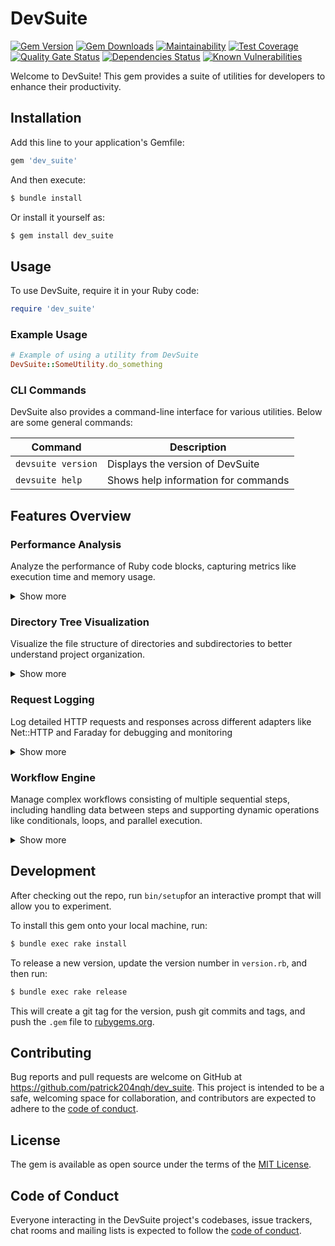 # DevSuite

[![Gem Version](https://img.shields.io/gem/v/dev_suite?color=blue)](https://rubygems.org/gems/dev_suite)
[![Gem Downloads](https://img.shields.io/gem/dt/dev_suite?color=blue)](https://rubygems.org/gems/dev_suite)
[![Maintainability](https://api.codeclimate.com/v1/badges/fd83689d39e0f24663fa/maintainability)](https://codeclimate.com/github/patrick204nqh/dev_suite/maintainability)
[![Test Coverage](https://api.codeclimate.com/v1/badges/fd83689d39e0f24663fa/test_coverage)](https://codeclimate.com/github/patrick204nqh/dev_suite/test_coverage)
[![Quality Gate Status](https://sonarcloud.io/api/project_badges/measure?project=patrick204nqh_dev_suite&metric=alert_status)](https://sonarcloud.io/summary/overall?id=patrick204nqh_dev_suite)
[![Dependencies Status](https://badges.depfu.com/badges/84fefb47a5b99ea19afd20a2aae22e3e/overview.svg)](https://depfu.com/github/patrick204nqh/dev_suite?project_id=44065)
[![Known Vulnerabilities](https://snyk.io/test/github/patrick204nqh/dev_suite/badge.svg)](https://snyk.io/test/github/patrick204nqh/dev_suite)

Welcome to DevSuite! This gem provides a suite of utilities for developers to enhance their productivity.

## Installation

Add this line to your application's Gemfile:

```ruby
gem 'dev_suite'
```

And then execute:

```sh
$ bundle install
```

Or install it yourself as:

```sh
$ gem install dev_suite
```

## Usage

To use DevSuite, require it in your Ruby code:

```ruby
require 'dev_suite'
```

### Example Usage

```ruby
# Example of using a utility from DevSuite
DevSuite::SomeUtility.do_something
```

### CLI Commands

DevSuite also provides a command-line interface for various utilities. Below are some general commands:

| Command            | Description                         |
|--------------------|-------------------------------------|
| `devsuite version` | Displays the version of DevSuite    |
| `devsuite help`    | Shows help information for commands |

## Features Overview

### Performance Analysis
Analyze the performance of Ruby code blocks, capturing metrics like execution time and memory usage.

<details>
  <summary>Show more</summary>
  
  **How to Use**:
  ```ruby
  DevSuite::Performance.analyze(description: "Example Analysis") do
    sum = 0
    1_000_000.times { |i| sum += i }
    sum
  end
  ```

  **Sample Output**:
  ```
| Metric              | Value            |
|---------------------|------------------|
| Description         | Example Analysis |
| Total Time (s)      | 0.056238         |
| User CPU Time (s)   | 0.055662         |
| System CPU Time (s) | 0.000097         |
| Memory Before (MB)  | 25.39            |
| Memory After (MB)   | 25.42            |
| Memory Used (MB)    | 0.03             |
  ```
</details>

### Directory Tree Visualization
Visualize the file structure of directories and subdirectories to better understand project organization.

<details>
  <summary>Show more</summary>
  
  **How to Use**:
  ```ruby
  # Define the directory path
  base_path = "/path/to/your/directory"

  # Execute the visualization
  DevSuite::DirectoryTree.visualize(base_path)
  ```

  **CLI Command**:
  DevSuite also provides a command-line interface for directory tree visualization. Use the following command to print the directory tree of the specified path:

  ```sh
  $ devsuite tree [PATH] [OPTIONS]
  ```

  **CLI Options**:
  
  Below is a table describing the available options for the `devsuite tree` command:

  | Option          | Description                                      | Example Usage                                  |
  |-----------------|--------------------------------------------------|------------------------------------------------|
  | `--depth`, `-d` | Limit the depth of the directory tree displayed. | `$ devsuite tree /path --depth 2`              |
  | `--skip-hidden` | Skip hidden files and directories.               | `$ devsuite tree /path --skip-hidden`          |
  | `--skip-types`  | Exclude files of specific types.                 | `$ devsuite tree /path --skip-types .log .tmp` |

  **Configuration Guide**:
  Customize the visualization by setting configuration options:
  ```ruby
  DevSuite::DirectoryTree::Config.configure do |config|
    config.settings.set(:skip_hidden, true)
    # ...
  end
  ```

  **Configuration Options**:
| Setting        | Description                                       | Example Values           |
|----------------|---------------------------------------------------|--------------------------|
| `:skip_hidden` | Skips hidden files and directories.               | `true`, `false`          |
| `:max_depth`   | Limits the depth of the directory tree displayed. | `1`, `2`, `3`, ...       |
| `:skip_types`  | Excludes files of specific types.                 | `['.log', '.tmp']`, `[]` |

  **Sample Output**:
  ```
  /path/to/your/directory/
  ├── project/
  │   ├── src/
  │   │   ├── main.rb
  │   │   └── helper.rb
  │   └── spec/
  │       └── main_spec.rb
  ├── doc/
  │   └── README.md
  └── test/
      └── test_helper.rb
  ```
</details>

### Request Logging
Log detailed HTTP requests and responses across different adapters like Net::HTTP and Faraday for debugging and monitoring

<details>
  <summary>Show more</summary>
  
  **How to Use**:
  ```ruby
  DevSuite::RequestLogger.with_logging do 
    # Make an HTTP request using Net::HTTP
    uri = URI('https://jsonplaceholder.typicode.com/posts')
    response = Net::HTTP.get(uri)
  end
  ```

  **Configuration Guide**:
  Customize the request logging behavior by setting configuration options:
  ```ruby
  DevSuite::RequestLogger::Config.configure do |config|
    config.adapters = [:net_http]
    config.settings.set(:log_level, :debug)
    config.settings.set(:log_headers, true)
    config.settings.set(:log_cookies, true)
    config.settings.set(:log_body, true)
  end
  ```

  **Configuration Options**:
  
  Below is a table describing the general configuration options available:

  | Setting        | Description                                           | Default Value | Example Values                     |
  |----------------|-------------------------------------------------------|---------------|------------------------------------|
  | `:adapters`    | List of adapters for which logging is enabled.        | `[:net_http]` | `[:net_http, :faraday]`            |

  **Settings Options**:

  The `settings` key allows you to customize various logging behaviors. Below is a table describing these settings:

  | Setting        | Description                                           | Default Value | Example Values                     |
  |----------------|-------------------------------------------------------|---------------|------------------------------------|
  | `:log_level`   | Set the logging level.                                | `:debug`      | `:info`, `:debug`, `:warn`, `:error` |
  | `:log_headers` | Enable or disable logging of HTTP headers.            | `true`        | `true`, `false`                    |
  | `:log_cookies` | Enable or disable logging of cookies.                 | `true`        | `true`, `false`                    |
  | `:log_body`    | Enable or disable logging of HTTP bodies.             | `true`        | `true`, `false`                    |

  **Sample Output**:
  ```bash
[DEBUG] 🚀 Net::HTTP Request: GET https://jsonplaceholder.typicode.com/posts
[DEBUG] 📄 Headers: {"accept-encoding"=>"gzip;q=1.0,deflate;q=0.6,identity;q=0.3", "accept"=>"*/*", "user-agent"=>"Ruby", "host"=>"jsonplaceholder.typicode.com"}
[DEBUG] 🍪 Cookies: None
[DEBUG] ✅ Net::HTTP Response: 200 OK
[DEBUG] 📄 Headers: {"date"=>"Wed, 21 Aug 2024 10:33:59 GMT", "content-type"=>"application/json; charset=utf-8", "transfer-encoding"=>"chunked", "connection"=>"keep-alive", "report-to"=>"{\"group\":\"heroku-nel\",\"max_age\":3600,\"endpoints\":[{\"url\":\"https://nel.heroku.com/reports?ts=1723379558&sid=e11707d5-02a7-43ef-b45e-2cf4d2036f7d&s=LYnyHXQQqBH310%2FAbzjH0MN%2BaFoA6Ntqh94a3%2F5J54E%3D\"}]}", "reporting-endpoints"=>"heroku-nel=https://nel.heroku.com/reports?ts=1723379558&sid=e11707d5-02a7-43ef-b45e-2cf4d2036f7d&s=LYnyHXQQqBH310%2FAbzjH0MN%2BaFoA6Ntqh94a3%2F5J54E%3D", "nel"=>"{\"report_to\":\"heroku-nel\",\"max_age\":3600,\"success_fraction\":0.005,\"failure_fraction\":0.05,\"response_headers\":[\"Via\"]}", "x-powered-by"=>"Express", "x-ratelimit-limit"=>"1000", "x-ratelimit-remaining"=>"999", "x-ratelimit-reset"=>"1723379596", "vary"=>"Origin, Accept-Encoding", "access-control-allow-credentials"=>"true", "cache-control"=>"max-age=43200", "pragma"=>"no-cache", "expires"=>"-1", "x-content-type-options"=>"nosniff", "etag"=>"W/\"6b80-Ybsq/K6GwwqrYkAsFxqDXGC7DoM\"", "via"=>"1.1 vegur", "cf-cache-status"=>"HIT", "age"=>"4620", "server"=>"cloudflare", "cf-ray"=>"8b69f7d4ad941fa4-HKG", "alt-svc"=>"h3=\":443\"; ma=86400"}
[DEBUG] 💻 Response Body: [
  {
    "userId": 1,
    "id": 1,
    "title": "sunt aut facere repellat provident occaecati excepturi optio reprehenderit",
    "body": "quia et suscipit\nsuscipit recusandae consequuntur expedita et cum\nreprehenderit molestiae ut ut quas totam\nnostrum rerum est autem sunt rem eveniet architecto"
  },
  ...
]
  ```
</details>

### Workflow Engine
Manage complex workflows consisting of multiple sequential steps, including handling data between steps and supporting dynamic operations like conditionals, loops, and parallel execution.

<details>
  <summary>Show more</summary>

  **How to Use**:
  ```ruby
  workflow = DevSuite::Workflow.create_engine(initial_context)

  # Define steps
  step1 = DevSuite::Workflow.create_step("Step 1") do |ctx|
    ctx.update({ result: "Step 1 Complete" })
  end

  step2 = DevSuite::Workflow.create_step("Step 2") do |ctx|
    puts "Previous Result: #{ctx.get(:result)}"
    ctx.update({ result: "Step 2 Complete" })
  end

  # Chain steps together
  workflow.add_step(step1).add_step(step2)

  # Execute workflow
  workflow.execute
  ```

  **Chaining Steps**:
  You can chain multiple steps together to create a workflow:
  ```ruby
  workflow = DevSuite::Workflow.create_engine(initial_context)
  
  step1 = DevSuite::Workflow.create_step("Step 1") { |ctx| ctx.update({ data: 'Data from Step 1' }) }
  step2 = DevSuite::Workflow.create_step("Step 2") { |ctx| puts "Received: #{ctx.get(:data)}" }

  workflow.add_step(step1)
          .add_step(step2)
          .execute
  ```

  **Data Handling**:
  Each step in the workflow has access to a shared context, where you can store and retrieve data:
  ```ruby
  workflow = DevSuite::Workflow.create_engine({ some_key: 'initial_value' })

  step1 = DevSuite::Workflow.create_step("Step 1") do |ctx|
    # Retrieve data
    puts ctx.get(:some_key)  # Output: initial_value
    # Set data
    ctx.update({ new_key: 'new_value' })
  end

  step2 = DevSuite::Workflow.create_step("Step 2") do |ctx|
    # Use updated data
    puts ctx.get(:new_key)  # Output: new_value
  end

  workflow.add_step(step1).add_step(step2).execute
  ```

  **Conditional Execution**:
  Conditionally execute steps based on logic defined in the workflow context:
  ```ruby
  conditional_step = DevSuite::Workflow.create_conditional_step("Conditional Step", ->(ctx) { ctx.get(:result) == "Step 1 Complete" }) do |ctx|
    puts "Condition met! Executing conditional step."
    ctx.update({ result: "Conditional Step Executed" })
  end

  workflow.add_step(conditional_step).execute
  ```

  **Parallel Execution**:
  You can execute multiple steps in parallel:
  ```ruby
  parallel_step = DevSuite::Workflow.create_parallel_step("Parallel Step") do |ctx|
    [
      ->(ctx) { ctx.update({ task1: "Task 1 done" }) },
      ->(ctx) { ctx.update({ task2: "Task 2 done" }) }
    ]
  end

  workflow.add_step(parallel_step).execute
  ```

  **Save and Load Context**:
  Save the workflow's context to a file and reload it for later use:
  ```ruby
  # Saving context to a YAML file
  workflow = DevSuite::Workflow.create_engine({ user: 'John' })
  workflow.add_step(DevSuite::Workflow.create_step("Example") { |ctx| ctx.update({ status: 'completed' }) })
  workflow.execute

  File.open('context.yml', 'w') { |file| file.write(YAML.dump(workflow.context.data)) }

  # Loading context from a YAML file
  loaded_data = YAML.load_file('context.yml')
  workflow = DevSuite::Workflow.create_engine(loaded_data)
  ```

  **Looping**:
  You can loop steps in the workflow, for instance, if you need to repeat a step multiple times:
  ```ruby
  loop_step = DevSuite::Workflow.create_loop_step("Repeat 5 Times", 5) do |ctx|
    count = ctx.get(:count) || 0
    ctx.update({ count: count + 1 })
    puts "Iteration: #{ctx.get(:count)}"
  end

  workflow.add_step(loop_step).execute
  ```

  **Using the Store**:
  By default, the workflow context provides access to an integrated store via ctx.store. You can save and retrieve data across steps:
  ```ruby
  # Using the store in the workflow
  workflow = DevSuite::Workflow.create_engine
  step = DevSuite::Workflow.create_step("Store Example") do |ctx|
    ctx.store.set(:step_result, "Step 1 Completed")
  end

  workflow.add_step(step).execute

  # Fetch data from the store
  puts ctx.store.fetch(:step_result)  # Output: Step 1 Completed
  ```

  **Sample Output**:
  ```bash
  Step 1 executed: result => Step 1 Complete
  Step 2 executed: Previous Result: Step 1 Complete
  Task 1 done
  Task 2 done
  Iteration: 1
  Iteration: 2
  ...
  Condition met! Executing conditional step.
  Store contains: { name: "John Doe", age: 30 }
  Step 1 Completed
  ```

</details>

## Development

After checking out the repo, run `bin/setup`for an interactive prompt that will allow you to experiment.

To install this gem onto your local machine, run:

```sh
$ bundle exec rake install
```

To release a new version, update the version number in `version.rb`, and then run:

```sh
$ bundle exec rake release
```

This will create a git tag for the version, push git commits and tags, and push the `.gem` file to [rubygems.org](https://rubygems.org).



## Contributing

Bug reports and pull requests are welcome on GitHub at https://github.com/patrick204nqh/dev_suite. This project is intended to be a safe, welcoming space for collaboration, and contributors are expected to adhere to the [code of conduct](https://github.com/patrick204nqh/dev_suite/blob/master/CODE_OF_CONDUCT.md).

## License

The gem is available as open source under the terms of the [MIT License](https://opensource.org/licenses/MIT).

## Code of Conduct

Everyone interacting in the DevSuite project's codebases, issue trackers, chat rooms and mailing lists is expected to follow the [code of conduct](https://github.com/patrick204nqh/dev_suite/blob/master/CODE_OF_CONDUCT.md).

